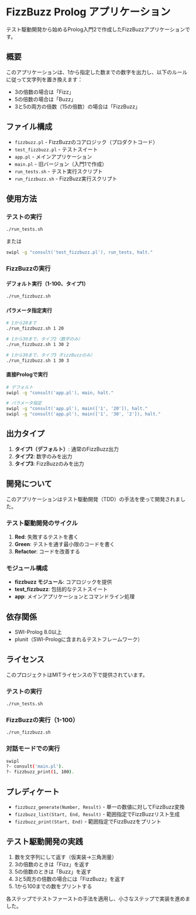 # FizzBuzz Prolog アプリケーション

テスト駆動開発から始めるProlog入門2で作成したFizzBuzzアプリケーションです。

## 概要

このアプリケーションは、1から指定した数までの数字を出力し、以下のルールに従って文字列を置き換えます：

- 3の倍数の場合は「Fizz」
- 5の倍数の場合は「Buzz」
- 3と5の両方の倍数（15の倍数）の場合は「FizzBuzz」

## ファイル構成

- `fizzbuzz.pl` - FizzBuzzのコアロジック（プロダクトコード）
- `test_fizzbuzz.pl` - テストスイート
- `app.pl` - メインアプリケーション
- `main.pl` - 旧バージョン（入門1で作成）
- `run_tests.sh` - テスト実行スクリプト
- `run_fizzbuzz.sh` - FizzBuzz実行スクリプト

## 使用方法

### テストの実行

```bash
./run_tests.sh
```

または

```bash
swipl -g "consult('test_fizzbuzz.pl'), run_tests, halt."
```

### FizzBuzzの実行

#### デフォルト実行（1-100、タイプ1）

```bash
./run_fizzbuzz.sh
```

#### パラメータ指定実行

```bash
# 1から20まで
./run_fizzbuzz.sh 1 20

# 1から30まで、タイプ2（数字のみ）
./run_fizzbuzz.sh 1 30 2

# 1から30まで、タイプ3（FizzBuzzのみ）
./run_fizzbuzz.sh 1 30 3
```

#### 直接Prologで実行

```bash
# デフォルト
swipl -g "consult('app.pl'), main, halt."

# パラメータ指定
swipl -g "consult('app.pl'), main(['1', '20']), halt."
swipl -g "consult('app.pl'), main(['1', '30', '2']), halt."
```

## 出力タイプ

1. **タイプ1（デフォルト）**: 通常のFizzBuzz出力
2. **タイプ2**: 数字のみを出力
3. **タイプ3**: FizzBuzzのみを出力

## 開発について

このアプリケーションはテスト駆動開発（TDD）の手法を使って開発されました。

### テスト駆動開発のサイクル

1. **Red**: 失敗するテストを書く
2. **Green**: テストを通す最小限のコードを書く
3. **Refactor**: コードを改善する

### モジュール構成

- **fizzbuzz モジュール**: コアロジックを提供
- **test_fizzbuzz**: 包括的なテストスイート
- **app**: メインアプリケーションとコマンドライン処理

## 依存関係

- SWI-Prolog 8.0以上
- plunit（SWI-Prologに含まれるテストフレームワーク）

## ライセンス

このプロジェクトはMITライセンスの下で提供されています。

### テストの実行
```bash
./run_tests.sh
```

### FizzBuzzの実行（1-100）
```bash
./run_fizzbuzz.sh
```

### 対話モードでの実行
```bash
swipl
?- consult('main.pl').
?- fizzbuzz_print(1, 100).
```

## プレディケート

- `fizzbuzz_generate(Number, Result)` - 単一の数値に対してFizzBuzz変換
- `fizzbuzz_list(Start, End, Result)` - 範囲指定でFizzBuzzリスト生成
- `fizzbuzz_print(Start, End)` - 範囲指定でFizzBuzzをプリント

## テスト駆動開発の実践

1. 数を文字列にして返す（仮実装→三角測量）
2. 3の倍数のときは「Fizz」を返す
3. 5の倍数のときは「Buzz」を返す
4. 3と5両方の倍数の場合には「FizzBuzz」を返す
5. 1から100までの数をプリントする

各ステップでテストファーストの手法を適用し、小さなステップで実装を進めました。
